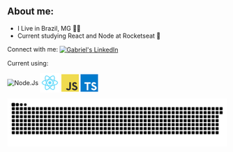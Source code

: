 


## About me:
- I Live in Brazil, MG 🌱🤠
- Current studying React and Node at Rocketseat 🚀

<p>
  Connect with me:
  
<a target="_blank" href="https://www.linkedin.com/in/gabrielgrv/">
  <img align="center" alt="Gabriel's LinkedIn" height="30" width="30" src="https://cdn.jsdelivr.net/gh/devicons/devicon/icons/linkedin/linkedin-original.svg" style="max-width:100%;">
</a>
</p>

Current using:
<div>
  <img align="center" alt="Node.Js" height="40" width="40" src="https://avatars.githubusercontent.com/u/9950313?s=200&v=4" style="max-width:100%;">
  <img align="center" alt="ReactJs" height="45" width="45" src="https://raw.githubusercontent.com/github/explore/80688e429a7d4ef2fca1e82350fe8e3517d3494d/topics/react/react.png" style="max-width:100%;">
  <img align="center" alt="Js" height="40" width="40" src="https://raw.githubusercontent.com/github/explore/80688e429a7d4ef2fca1e82350fe8e3517d3494d/topics/javascript/javascript.png" style="max-width:100%;">
  <img align="center" alt="Ts" height="40" width="40" src="https://raw.githubusercontent.com/github/explore/80688e429a7d4ef2fca1e82350fe8e3517d3494d/topics/typescript/typescript.png" style="max-width:100%;">
</div>

![Snake animation](https://github.com/drayerr/drayerr/blob/output/github-contribution-grid-snake.svg)

<!--
**Drayerr/Drayerr** is a ✨ _special_ ✨ repository because its `README.md` (this file) appears on your GitHub profile.

Here are some ideas to get you started:

- 🔭 I’m currently working on ...
- 🌱 I’m currently learning ...
- 👯 I’m looking to collaborate on ...
- 🤔 I’m looking for help with ...
- 💬 Ask me about ...
- 📫 How to reach me: ...
- 😄 Pronouns: ...
- ⚡ Fun fact: ...
-->
